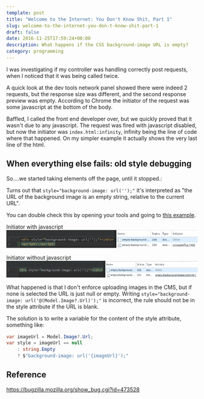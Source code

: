 ```yaml
---
template: post
title: "Welcome to the Internet: You Don't Know Shit, Part 1"
slug: welcome-to-the-internet-you-don-t-know-shit-part-1
draft: false
date: 2016-11-25T17:59:24+00:00
description: What happens if the CSS background-image URL is empty?
category: programming
---
```


I was investigating if my controller was handling correctly post requests, when I noticed that it was being called twice.

A quick look at the dev tools network panel showed there were indeed 2 requests, but the response size was different, and the second response preview was empty. According to Chrome the initiator of the request was some javascript at the bottom of the body.

Baffled, I called the front end developer over, but we quickly proved that it wasn't due to any javascript. The request was fired with javascript disabled, but now the initiator was `index.html:infinity`, infinity being the line of code where that happened. On my simpler example it actually shows the very last line of the html.

## When everything else fails: old style debugging

So....we started taking elements off the page, until it stopped.:

Turns out that `style="background-image: url('');"` it's interpreted as "the URL of the background image is an empty string, relative to the current URL".

You can double check this by opening your tools and going to [this example](/example/empty-background-image-url.html).

Initiator with javascript
![Initiator with javascript](/images/initiator-with-js.png)

Initiator without javascript
![Initiator without javascript](/images/initiator-without-js.png)

What happened is that I don't enforce uploading images in the CMS, but if none is selected the URL is just null or empty. Writing `style="background-image: url('@(Model.Image?.Url)');"` is incorrect, the rule should not be in the style attribute if the URL is blank.

The solution is to write a variable for the content of the style attribute, something like:

```c#
var imageUrl = Model.Image?.Url;
var style = imageUrl == null
    : string.Empty
    ? $"background-image: url('{imageUrl}');"
```

## Reference

https://bugzilla.mozilla.org/show_bug.cgi?id=473528
